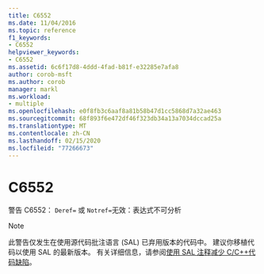 ```yaml
---
title: C6552
ms.date: 11/04/2016
ms.topic: reference
f1_keywords:
- C6552
helpviewer_keywords:
- C6552
ms.assetid: 6c6f17d8-4ddd-4fad-b81f-e32285e7afa8
author: corob-msft
ms.author: corob
manager: markl
ms.workload:
- multiple
ms.openlocfilehash: e0f8fb3c6aaf8a81b58b47d1cc5868d7a32ae463
ms.sourcegitcommit: 68f893f6e472df46f323db34a13a7034dccad25a
ms.translationtype: MT
ms.contentlocale: zh-CN
ms.lasthandoff: 02/15/2020
ms.locfileid: "77266673"
---
```

# <a name="c6552"></a>C6552
警告 C6552： `Deref=` 或 `Notref=`无效：表达式不可分析

> [!NOTE]
> 此警告仅发生在使用源代码批注语言 (SAL) 已弃用版本的代码中。 建议你移植代码以使用 SAL 的最新版本。 有关详细信息，请参阅[使用 SAL 注释减少 C/C++代码缺陷](../code-quality/using-sal-annotations-to-reduce-c-cpp-code-defects.md)。

